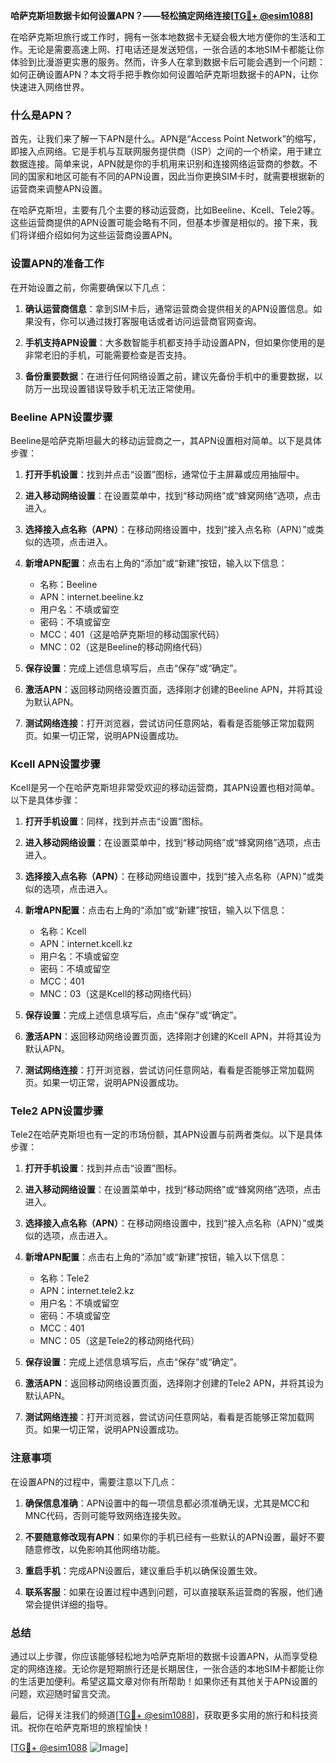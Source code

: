 **哈萨克斯坦数据卡如何设置APN？——轻松搞定网络连接[[TG💪+ @esim1088](https://t.me/s/esim1088)]**

在哈萨克斯坦旅行或工作时，拥有一张本地数据卡无疑会极大地方便你的生活和工作。无论是需要高速上网、打电话还是发送短信，一张合适的本地SIM卡都能让你体验到比漫游更实惠的服务。然而，许多人在拿到数据卡后可能会遇到一个问题：如何正确设置APN？本文将手把手教你如何设置哈萨克斯坦数据卡的APN，让你快速进入网络世界。

### 什么是APN？

首先，让我们来了解一下APN是什么。APN是“Access Point Network”的缩写，即接入点网络。它是手机与互联网服务提供商（ISP）之间的一个桥梁，用于建立数据连接。简单来说，APN就是你的手机用来识别和连接网络运营商的参数。不同的国家和地区可能有不同的APN设置，因此当你更换SIM卡时，就需要根据新的运营商来调整APN设置。

在哈萨克斯坦，主要有几个主要的移动运营商，比如Beeline、Kcell、Tele2等。这些运营商提供的APN设置可能会略有不同，但基本步骤是相似的。接下来，我们将详细介绍如何为这些运营商设置APN。

### 设置APN的准备工作

在开始设置之前，你需要确保以下几点：

1. **确认运营商信息**：拿到SIM卡后，通常运营商会提供相关的APN设置信息。如果没有，你可以通过拨打客服电话或者访问运营商官网查询。
   
2. **手机支持APN设置**：大多数智能手机都支持手动设置APN，但如果你使用的是非常老旧的手机，可能需要检查是否支持。

3. **备份重要数据**：在进行任何网络设置之前，建议先备份手机中的重要数据，以防万一出现设置错误导致手机无法正常使用。

### Beeline APN设置步骤

Beeline是哈萨克斯坦最大的移动运营商之一，其APN设置相对简单。以下是具体步骤：

1. **打开手机设置**：找到并点击“设置”图标，通常位于主屏幕或应用抽屉中。

2. **进入移动网络设置**：在设置菜单中，找到“移动网络”或“蜂窝网络”选项，点击进入。

3. **选择接入点名称（APN）**：在移动网络设置中，找到“接入点名称（APN）”或类似的选项，点击进入。

4. **新增APN配置**：点击右上角的“添加”或“新建”按钮，输入以下信息：
   - 名称：Beeline
   - APN：internet.beeline.kz
   - 用户名：不填或留空
   - 密码：不填或留空
   - MCC：401（这是哈萨克斯坦的移动国家代码）
   - MNC：02（这是Beeline的移动网络代码）

5. **保存设置**：完成上述信息填写后，点击“保存”或“确定”。

6. **激活APN**：返回移动网络设置页面，选择刚才创建的Beeline APN，并将其设为默认APN。

7. **测试网络连接**：打开浏览器，尝试访问任意网站，看看是否能够正常加载网页。如果一切正常，说明APN设置成功。

### Kcell APN设置步骤

Kcell是另一个在哈萨克斯坦非常受欢迎的移动运营商，其APN设置也相对简单。以下是具体步骤：

1. **打开手机设置**：同样，找到并点击“设置”图标。

2. **进入移动网络设置**：在设置菜单中，找到“移动网络”或“蜂窝网络”选项，点击进入。

3. **选择接入点名称（APN）**：在移动网络设置中，找到“接入点名称（APN）”或类似的选项，点击进入。

4. **新增APN配置**：点击右上角的“添加”或“新建”按钮，输入以下信息：
   - 名称：Kcell
   - APN：internet.kcell.kz
   - 用户名：不填或留空
   - 密码：不填或留空
   - MCC：401
   - MNC：03（这是Kcell的移动网络代码）

5. **保存设置**：完成上述信息填写后，点击“保存”或“确定”。

6. **激活APN**：返回移动网络设置页面，选择刚才创建的Kcell APN，并将其设为默认APN。

7. **测试网络连接**：打开浏览器，尝试访问任意网站，看看是否能够正常加载网页。如果一切正常，说明APN设置成功。

### Tele2 APN设置步骤

Tele2在哈萨克斯坦也有一定的市场份额，其APN设置与前两者类似。以下是具体步骤：

1. **打开手机设置**：找到并点击“设置”图标。

2. **进入移动网络设置**：在设置菜单中，找到“移动网络”或“蜂窝网络”选项，点击进入。

3. **选择接入点名称（APN）**：在移动网络设置中，找到“接入点名称（APN）”或类似的选项，点击进入。

4. **新增APN配置**：点击右上角的“添加”或“新建”按钮，输入以下信息：
   - 名称：Tele2
   - APN：internet.tele2.kz
   - 用户名：不填或留空
   - 密码：不填或留空
   - MCC：401
   - MNC：05（这是Tele2的移动网络代码）

5. **保存设置**：完成上述信息填写后，点击“保存”或“确定”。

6. **激活APN**：返回移动网络设置页面，选择刚才创建的Tele2 APN，并将其设为默认APN。

7. **测试网络连接**：打开浏览器，尝试访问任意网站，看看是否能够正常加载网页。如果一切正常，说明APN设置成功。

### 注意事项

在设置APN的过程中，需要注意以下几点：

1. **确保信息准确**：APN设置中的每一项信息都必须准确无误，尤其是MCC和MNC代码，否则可能导致网络连接失败。

2. **不要随意修改现有APN**：如果你的手机已经有一些默认的APN设置，最好不要随意修改，以免影响其他网络功能。

3. **重启手机**：完成APN设置后，建议重启手机以确保设置生效。

4. **联系客服**：如果在设置过程中遇到问题，可以直接联系运营商的客服，他们通常会提供详细的指导。

### 总结

通过以上步骤，你应该能够轻松地为哈萨克斯坦的数据卡设置APN，从而享受稳定的网络连接。无论你是短期旅行还是长期居住，一张合适的本地SIM卡都能让你的生活更加便利。希望这篇文章对你有所帮助！如果你还有其他关于APN设置的问题，欢迎随时留言交流。

最后，记得关注我们的频道[[TG💪+ @esim1088](https://t.me/s/esim1088)]，获取更多实用的旅行和科技资讯。祝你在哈萨克斯坦的旅程愉快！

[[TG💪+ @esim1088](https://t.me/s/esim1088) ![Image](https://i.postimg.cc/4NQfJmqS/Snipaste-2025-05-13-00-14-12.png)]